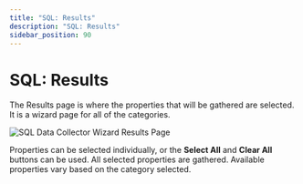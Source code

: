 ```yaml
---
title: "SQL: Results"
description: "SQL: Results"
sidebar_position: 90
---
```


# SQL: Results

The Results page is where the properties that will be gathered are selected. It is a wizard page for
all of the categories.

![SQL Data Collector Wizard Results Page](/images/accessanalyzer/12.0/admin/datacollector/sql/results.webp)

Properties can be selected individually, or the **Select All** and **Clear All** buttons can be
used. All selected properties are gathered. Available properties vary based on the category
selected.
